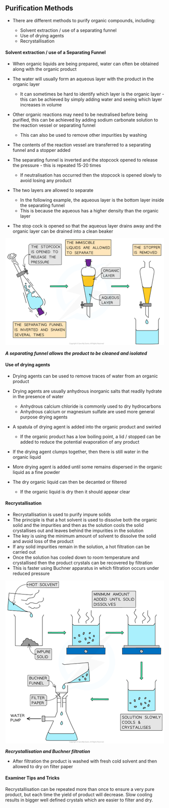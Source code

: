 ## Purification Methods

* There are different methods to purify organic compounds, including:

  + Solvent extraction / use of a separating funnel
  + Use of drying agents
  + Recrystallisation

#### Solvent extraction / use of a Separating Funnel

* When organic liquids are being prepared, water can often be obtained along with the organic product
* The water will usually form an aqueous layer with the product in the organic layer

  + It can sometimes be hard to identify which layer is the organic layer - this can be achieved by simply adding water and seeing which layer increases in volume
* Other organic reactions may need to be neutralised before being purified, this can be achieved by adding sodium carbonate solution to the reaction vessel or separating funnel

  + This can also be used to remove other impurities by washing

* The contents of the reaction vessel are transferred to a separating funnel and a stopper added
* The separating funnel is inverted and the stopcock opened to release the pressure - this is repeated 15-20 times

  + If neutralisation has occurred then the stopcock is opened slowly to avoid losing any product
* The two layers are allowed to separate

  + In the following example, the aqueous layer is the bottom layer inside the separating funnel
  + This is because the aqueous has a higher density than the organic layer
* The stop cock is opened so that the aqueous layer drains away and the organic layer can be drained into a clean beaker

![Separation of ethyl ethanoate, downloadable AS & A Level Chemistry revision notes](8.3.2-Separation-of-ethyl-ethanoate.png)

***A separating funnel allows the product to be cleaned and isolated***

#### Use of drying agents

* Drying agents can be used to remove traces of water from an organic product
* Drying agents are usually anhydrous inorganic salts that readily hydrate in the presence of water

  + Anhydrous calcium chloride is commonly used to dry hydrocarbons
  + Anhydrous calcium or magnesium sulfate are used more general purpose drying agents
* A spatula of drying agent is added into the organic product and swirled

  + If the organic product has a low boiling point, a lid / stopped can be added to reduce the potential evaporation of any product
* If the drying agent clumps together, then there is still water in the organic liquid
* More drying agent is added until some remains dispersed in the organic liquid as a fine powder
* The dry organic liquid can then be decanted or filtered

  + If the organic liquid is dry then it should appear clear

#### Recrystallisation

* Recrystallisation is used to purify impure solids
* The principle is that a hot solvent is used to dissolve both the organic solid and the impurities and then as the solution cools the solid crystallises out and leaves behind the impurities in the solution
* The key is using the minimum amount of solvent to dissolve the solid and avoid loss of the product
* If any solid impurities remain in the solution, a hot filtration can be carried out
* Once the solution has cooled down to room temperature and crystallised then the product crystals can be recovered by filtration
* This is faster using Buchner apparatus in which filtration occurs under reduced pressure

![Recrystallisation and Buchner filtration, downloadable AS & A Level Chemistry revision notes](8.3.1-Recrystallisation-and-Buchner-filtration.png)

***Recrystallisation and Buchner filtration***

* After filtration the product is washed with fresh cold solvent and then allowed to dry on filter paper

#### Examiner Tips and Tricks

Recrystallisation can be repeated more than once to ensure a very pure product, but each time the yield of product will decrease. Slow cooling results in bigger well defined crystals which are easier to filter and dry.